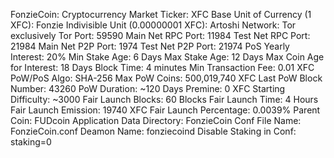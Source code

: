 FonzieCoin: Cryptocurrency
Market Ticker: XFC
Base Unit of Currency (1 XFC): Fonzie
Indivisible Unit (0.00000001 XFC): Artoshi
Network: Tor exclusively
Tor Port: 59590
Main Net RPC Port: 11984
Test Net RPC Port: 21984
Main Net P2P Port:  1974
Test Net P2P Port: 21974
PoS Yearly Interest: 20%
Min Stake Age: 6 Days
Max Stake Age: 12 Days
Max Coin Age for Interest: 18 Days
Block Time: 4 minutes
Min Transaction Fee: 0.01 XFC
PoW/PoS Algo: SHA-256
Max PoW Coins: 500,019,740 XFC
Last PoW Block Number: 43260
PoW Duration: ~120 Days
Premine: 0 XFC
Starting Difficulty: ~3000
Fair Launch Blocks: 60 Blocks
Fair Launch Time: 4 Hours
Fair Launch Emission: 19740 XFC
Fair Launch Percentage: 0.0039%
Parent Coin: FUDcoin
Application Data Directory: FonzieCoin
Conf File Name: FonzieCoin.conf
Deamon Name: fonziecoind
Disable Staking in Conf: staking=0
